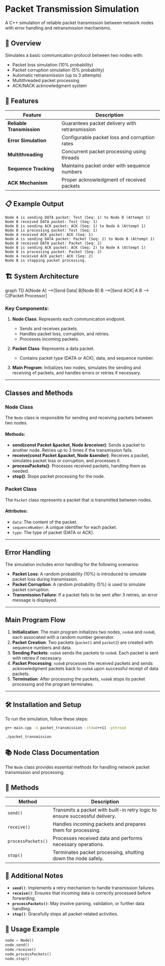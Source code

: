 # Packet Transmission Simulation

A C++ simulation of reliable packet transmission between network nodes with error handling and retransmission mechanisms.

## 📌 Overview

Simulates a basic communication protocol between two nodes with:
- Packet loss simulation (10% probability)
- Packet corruption simulation (5% probability)
- Automatic retransmission (up to 3 attempts)
- Multithreaded packet processing
- ACK/NACK acknowledgment system

## 🚀 Features

| Feature | Description |
|---------|-------------|
| **Reliable Transmission** | Guarantees packet delivery with retransmission |
| **Error Simulation** | Configurable packet loss and corruption rates |
| **Multithreading** | Concurrent packet processing using threads |
| **Sequence Tracking** | Maintains packet order with sequence numbers |
| **ACK Mechanism** | Proper acknowledgment of received packets |

## 📋 Example Output

```plaintext
Node A is sending DATA packet: Test (Seq: 1) to Node B (Attempt 1)
Node B received DATA packet: Test (Seq: 1)
Node B is sending ACK packet: ACK (Seq: 1) to Node A (Attempt 1)
Node B is processing packet: Test (Seq: 1)
Node A received ACK packet: ACK (Seq: 1)
Node A is sending DATA packet: Packet (Seq: 2) to Node B (Attempt 1)
Node B received DATA packet: Packet (Seq: 2)
Node B is sending ACK packet: ACK (Seq: 2) to Node A (Attempt 1)
Node B is processing packet: Packet (Seq: 2)
Node A received ACK packet: ACK (Seq: 2)
Node B is stopping packet processing.
```
## 🏗️ System Architecture

graph TD
    A[Node A] -->|Send Data| B[Node B]
    B -->|Send ACK| A
    B --> C[Packet Processor]

### Key Components:
1. **Node Class**: Represents each communication endpoint.
   - Sends and receives packets.
   - Handles packet loss, corruption, and retries.
   - Processes incoming packets.

2. **Packet Class**: Represents a data packet.
   - Contains packet type (DATA or ACK), data, and sequence number.

3. **Main Program**: Initializes two nodes, simulates the sending and receiving of packets, and handles errors or retries if necessary.

---

## Classes and Methods

### Node Class
The `Node` class is responsible for sending and receiving packets between two nodes.

#### Methods:
- **send(const Packet &packet, Node &receiver)**: Sends a packet to another node. Retries up to 3 times if the transmission fails.
- **receive(const Packet &packet, Node &sender)**: Receives a packet, simulates packet loss or corruption, and processes it.
- **processPackets()**: Processes received packets, handling them as needed.
- **stop()**: Stops packet processing for the node.

### Packet Class
The `Packet` class represents a packet that is transmitted between nodes.

#### Attributes:
- `data`: The content of the packet.
- `sequenceNumber`: A unique identifier for each packet.
- `type`: The type of packet (DATA or ACK).

---

## Error Handling

The simulation includes error handling for the following scenarios:
- **Packet Loss**: A random probability (10%) is introduced to simulate packet loss during transmission.
- **Packet Corruption**: A random probability (5%) is used to simulate packet corruption.
- **Transmission Failure**: If a packet fails to be sent after 3 retries, an error message is displayed.

---

## Main Program Flow

1. **Initialization**: The main program initializes two nodes, `nodeA` and `nodeB`, each associated with a random number generator.
2. **Packet Creation**: Two packets (`packet1` and `packet2`) are created with sequence numbers and data.
3. **Sending Packets**: `nodeA` sends the packets to `nodeB`. Each packet is sent with retries if necessary.
4. **Packet Processing**: `nodeB` processes the received packets and sends acknowledgment packets back to `nodeA` upon successful receipt of data packets.
5. **Termination**: After processing the packets, `nodeB` stops its packet processing and the program terminates.

---

## 🛠️ Installation and Setup

To run the simulation, follow these steps:

```sh
g++ main.cpp -o packet_transmission -std=c++11 -pthread
```
```sh
./packet_transmission
```

## 📚 Node Class Documentation

The `Node` class provides essential methods for handling network packet transmission and processing.

## 📌 Methods

| Method             | Description |
|-------------------|------------------------------------------------|
| `send()`         | Transmits a packet with built-in retry logic to ensure successful delivery. |
| `receive()`      | Handles incoming packets and prepares them for processing. |
| `processPackets()` | Processes received data and performs necessary operations. |
| `stop()`         | Terminates packet processing, shutting down the node safely. |

## 📘 Additional Notes
- **`send()`**: Implements a retry mechanism to handle transmission failures.
- **`receive()`**: Ensures that incoming data is correctly processed before forwarding.
- **`processPackets()`**: May involve parsing, validation, or further data handling.
- **`stop()`**: Gracefully stops all packet-related activities.

## 🔧 Usage Example
```python
node = Node()
node.send()
node.receive()
node.processPackets()
node.stop()
```


